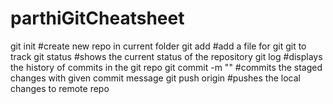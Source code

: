 # parthiGitCheatsheet
git init #create new repo in current folder
git add  #add a file for git git to track
git status #shows the current status of the repository
git log #displays the history of commits in the git repo
git commit -m "<commit message>" #commits the staged changes with given commit message
git push origin <branchname> #pushes the local changes to remote repo


